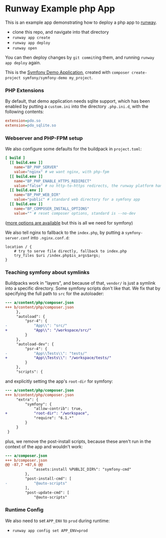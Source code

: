 

# Runway Example php App

This is an example app demonstrating how to deploy a php app
to [runway](https://www.runway.horse/).

* clone this repo, and navigate into that directory
* `runway app create`
* `runway app deploy`
* `runway open`

You can then deploy changes by `git commit`ing them, and running `runway app
deploy` again.

This is the [Symfony Demo Application](https://github.com/symfony/demo),
created with `composer create-project symfony/symfony-demo my_project`.

### PHP Extensions

By default, that demo application needs sqlite support, which has been
enabled by putting a `custom.ini` into the directory `.php.ini.d`, with the
following contents:
```ini
extension=pdo.so
extension=pdo_sqlite.so
```

### Webserver and PHP-FPM setup

We also configure some defaults for the buildpack in `project.toml`:
```toml
[ build ]
  [[ build.env ]]
    name="BP_PHP_SERVER"
    value="nginx" # we want nginx, with php-fpm
  [[ build.env ]]
    name="BP_PHP_ENABLE_HTTPS_REDIRECT"
    value="false" # no http-to-https redirects, the runway platform handles that
  [[ build.env ]]
    name="BP_PHP_WEB_DIR"
    value="public" # standard web directory for a symfony app
  [[ build.env ]]
    name="BP_COMPOSER_INSTALL_OPTIONS"
    value="" # reset composer options, standard is --no-dev
```

([more options are available](https://paketo.io/docs/howto/php/) but this is
 all we need for symfony)

We also tell nginx to fallback to the `index.php`, by putting a
`symfony-server.conf` into `.nginx.conf.d`:
```
location / {
    # try to serve file directly, fallback to index.php
    try_files $uri /index.php$is_args$args;
}
```

### Teaching symfony about symlinks

Buildpacks work in "layers", and because of that, `vendor/` is just a symlink
into a specific directory. Some symfony scripts don't like that. We fix that by
specifying the full path to `src` for the autoloader: 

```patch
--- a/content/php/composer.json
+++ b/content/php/composer.json
     },
     "autoload": {
         "psr-4": {
-            "App\\": "src/"
+            "App\\": "/workspace/src/"
         }
     },
     "autoload-dev": {
         "psr-4": {
-            "App\\Tests\\": "tests/"
+            "App\\Tests\\": "/workspace/tests/"
         }
     },
     "scripts": {
```

and explicitly setting the app's `root-dir` for symfony:

```patch
--- a/content/php/composer.json
+++ b/content/php/composer.json
     "extra": {
         "symfony": {
             "allow-contrib": true,
+            "root-dir": "/workspace",
             "require": "6.1.*"
         }
     }
 }
```

plus, we remove the post-install scripts, because these aren't run
in the context of the app and wouldn't work:

```patch
--- a/composer.json
+++ b/composer.json
@@ -87,7 +87,6 @@
             "assets:install %PUBLIC_DIR%": "symfony-cmd"
         },
         "post-install-cmd": [
-            "@auto-scripts"
         ],
         "post-update-cmd": [
             "@auto-scripts"

```

### Runtime Config

We also need to set `APP_ENV` to `prod` during runtime:
* `runway app config set APP_ENV=prod`

